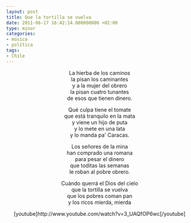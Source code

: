 ```yaml
---
layout: post
title: Que la tortilla se vuelva
date: 2011-06-17 16:42:14.000000000 +02:00
type: minor
categories:
- música
- política
tags:
- Chile
---
```

<p style="text-align: center;">La hierba de los caminos<br />
la pisan los caminantes<br />
y a la mujer del obrero<br />
la pisan cuatro tunantes<br />
de esos que tienen dinero.</p>
<p style="text-align: center;">Qué culpa tiene el tomate<br />
que está tranquilo en la mata<br />
y viene un hijo de puta<br />
y lo mete en una lata<br />
y lo manda pa' Caracas.</p>
<p style="text-align: center;">Los señores de la mina<br />
han comprado una romana<br />
para pesar el dinero<br />
que toditas las semanas<br />
le roban al pobre obrero.</p>
<p style="text-align: center;">Cuándo querrá el Dios del cielo<br />
que la tortilla se vuelva<br />
que los pobres coman pan<br />
y los ricos mierda, mierda</p>
<p style="text-align: center;">[youtube]http://www.youtube.com/watch?v=3_UAQfOP6wc[/youtube]</p>
